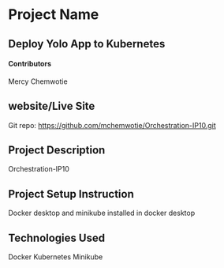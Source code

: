 # Project Name

## Deploy Yolo App to Kubernetes

#### Contributors
Mercy Chemwotie

## website/Live Site
Git repo: https://github.com/mchemwotie/Orchestration-IP10.git

## Project Description
Orchestration-IP10

## Project Setup Instruction
Docker desktop and  minikube installed in docker desktop

## Technologies Used
 Docker
 Kubernetes
 Minikube

